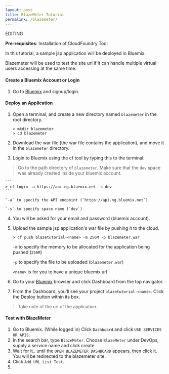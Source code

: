 ```yaml
---
layout: post
title: BlazeMeter Tutorial
permalink: /blazemeter/
---
```


EDITING

**Pre-requisites**: Installation of CloudFoundry Tool

In this tutorial, a sample jsp application will be deployed in Bluemix. 

Blazemeter will be used to test the site url if it can handle multiple virtual users accessing at the same time.

#### Create a Bluemix Account or Login
1. Go to [Bluemix](https://ibm.biz/bluemixph) and signup/login.

#### Deploy an Application
1. Open a terminal, and create a new directory named `blazemeter` in the root directory.

	```
	> mkdir blazemeter
	> cd blazemeter
	```
	
2. Download the war file (the war file contains the application), and move it in the `blazemeter` directory.
3. Login to Bluemix using the cf tool by typing this to the terminal:
>Go to the path directory of `blazemeter`. Make sure that the `dev` space was already created inside your bluemix account.
	
	```		
	> cf login -a https://api.ng.bluemix.net -s dev
	```
	
	`-a` to specify the API endpoint (`https://api.ng.bluemix.net`)
	
	`-s` to specify space name (`dev`)
	
4. You will be asked for your email and password (bluemix account).
5. Upload the sample jsp application's war file by pushing it to the cloud.

	```
	> cf push blazetutorial-<name> -m 256M -p blazemeter.war
	```
	
	`-m` to specify the memory to be allocated for the application being pushed (`256M`)
	
	`-p` to specify the file to be uploaded (`blazemeter.war`)
	
	`<name>` is for you to have a unique bluemix url
	
6. Go to your [Bluemix](https://ibm.biz/bluemixph) browser and click Dashboard from the top navigator.
7. From the Dashboard, you'll see your project `blazetutorial-<name>`. Click the Deploy button within its box.
>Take note of the url of the application.

#### Test with BlazeMeter
1. Go to Bluemix. (While logged in) Click `Dashboard` and click `USE SERVICES OR APIS`.
2. In the search bar, type `BlazeMeter`. Choose `BlazeMeter` under DevOps, supply a service name and click create.
3. Wait for it.. until the `OPEN BLAZEMETER DASHBOARD` appears, then click it. You will be redirected to the blazemeter site.
4. Click `Add URL List Test`.
5. 










